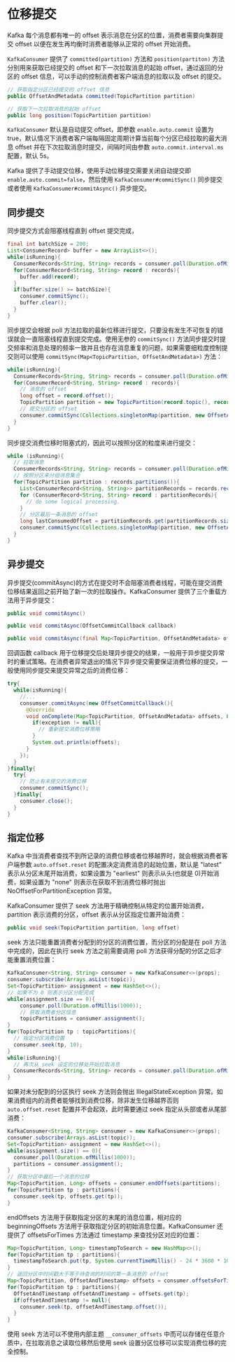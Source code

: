 # 位移提交
Kafka 每个消息都有唯一的 offset 表示消息在分区的位置，消费者需要向集群提交 offset 以便在发生再均衡时消费者能够从正常的 offset 开始消费。

`KafkaConsumer` 提供了 `committed(partition)` 方法和 `position(partiton)` 方法分别用来获取已经提交的 offset 和下一次拉取消息的起始 offset，通过返回的分区的 offset 信息，可以手动的控制消费者客户端消息的拉取以及 offset 的提交。
```java
// 获取指定分区已经提交的 offset 信息
public OffsetAndMetadata committed(TopicPartition partition)

// 获取下一次拉取消息的起始 offset
public long position(TopicPartition partition)
```
`KafkaConsumer` 默认是自动提交 offset，即参数 `enable.auto.commit` 设置为 true，默认情况下消费者客户端每隔固定周期计算当前每个分区已经拉取的最大消息 offset 并在下次拉取消息时提交，间隔时间由参数 `auto.commit.interval.ms` 配置，默认 5s。

Kafka 提供了手动提交位移，使用手动位移提交需要关闭自动提交即 `enable.auto.commit=false`，然后使用 `KafkaConsumer#commitSync()` 同步提交或者使用 `KafkaConsumer#commitAsync()` 异步提交。

## 同步提交
同步提交方式会阻塞线程直到 offset 提交完成，
```java
final int batchSize = 200;
List<ConsumerRecord> buffer = new ArrayList<>();
while(isRunning){
  ConsumerRecords<String, String> records = consumer.poll(Duration.ofMillis(1000));
  for(ConsumerRecord<String, String> record : records){
    buffer.add(record);
  }
  if(buffer.size() >= batchSize){
    consumer.commitSync();
    buffer.clear();
  }
}
```
同步提交会根据 poll 方法拉取的最新位移进行提交，只要没有发生不可恢复的错误就会一直阻塞线程直到提交完成。使用无参的 ```commitSync()``` 方法同步提交时提交频率和消息处理的频率一致并且也存在消息重复的问题，如果需要细粒度控制提交则可以使用 ```commitSync(Map<TopicPartition, OffsetAndMetadata>)``` 方法：
```java
while(isRunning){
  ConsumerRecords<String, String> records = consumer.poll(Duration.ofMillis(1000));
  for(ConsumerRecord<String, String> record : records){
    // 消息的 offset
    long offset = record.offset();
    TopicPartition partition = new TopicPartition(record.topic(), record.partition());
    // 提交分区的 offset
    consumer.commitSync(Collections.singletonMap(partition, new OffsetAndMetadata(offset + 1)))
  }
}
```
同步提交消费位移时阻塞式的，因此可以按照分区的粒度来进行提交：
```java
while (isRunning){
  // 拉取消息
  ConsumerRecords<String, String> records = consumer.poll(Duration.ofMillis(1000));
  // 按照分区来分组消息集合
  for(TopicPartition partition : records.partitions()){
    List<ConsumerRecord<String, String>> partitionRecords = records.records(partition);
    for (ConsumerRecord<String, String> record : partitionRecords){
      // do some logical processing.
    }
    // 分区最后一条消息的 offset
    long lastConsumedOffset = partitionRecords.get(partitionRecords.size() - 1).offset();
    consumer.commitSync(Collections.singletonMap(partition, new OffsetAndMetadata(lastConsumedOffset + 1)));
  }
}
```
## 异步提交
异步提交(commitAsync)的方式在提交时不会阻塞消费者线程，可能在提交消费位移结果返回之前开始了新一次的拉取操作。KafkaConsumer 提供了三个重载方法用于异步提交：
```java
public void commitAsync()

public void commitAsync(OffsetCommitCallback callback)

public void commitAsync(final Map<TopicPartition, OffsetAndMetadata> offsets, OffsetCommitCallback callback)
```
回调函数 callback 用于位移提交后处理异步提交的结果，一般用于异步提交异常时的重试策略。在消费者异常退出的情况下异步提交需要保证消费位移的提交，一般使用同步提交来提交异常之后的消费位移：
```java
try{
  while(isRunning){
    //...
    consumser.commitAsync(new OffsetCommitCallback(){
      @Override
      void onComplete(Map<TopicPartition, OffsetAndMetadata> offsets, Exception exception){
        if(exception != null){
          // 重新提交消费位移策略
        }
        System.out.println(offsets);
      } 
    });
  }
}finally{
  try{
    // 防止有未提交的消费位移
    consumer.commitSync();
  }finally{
    consumer.close();
  }
}
```
## 指定位移

Kafka 中当消费者查找不到所记录的消费位移或者位移越界时，就会根据消费者客户端参数 ```auto.offset.reset``` 的配置决定消费消息的起始位置，默认是 "latest" 表示从分区末尾开始消费，如果设置为 "earliest" 则表示从头(也就是 0)开始消费，如果设置为 "none" 则表示在获取不到消费位移时抛出 NoOffsetForPartitionException 异常。

KafkaConsumer 提供了 seek 方法用于精确控制从特定的位置开始消费，partition 表示消费的分区，offset 表示从分区指定位置开始消费：
```java
public void seek(TopicPartition partition, long offset)
```
seek 方法只能重置消费者分配到的分区的消费位置，而分区的分配是在 poll 方法中完成的，因此在执行 seek 方法之前需要调用 poll 方法获得分配的分区之后才能重置消费位置：
```java
KafkaConsumer<String, String> consumer = new KafkaConsumer<>(props);
consumer.subscribe(Arrays.asList(topic));
Set<TopicPartition> assignment = new HashSet<>();
// 如果不为 0 则表示分区分配完成
while(assignment.size == 0){
    consumer.poll(Duration.ofMillis(1000));
    // 获取消费者分区信息
    topicPartitions = consumer.assignment();
}
for(TopicPartition tp : topicPartitions){
  // 指定分区消费位置
  consumer.seek(tp, 10);
}
while(isRunning){
  // 再次从 seek 设定的位移处开始拉取消息
  ConsumerRecords<String, String> records = consumer.poll(Duration.ofMillis(1000));
}
```
如果对未分配到的分区执行 seek 方法则会抛出 IllegalStateException 异常。如果消费组内的消费者能够找到消费位移，除非发生位移越界否则 ```auto.offset.reset``` 配置并不会起效，此时需要通过 seek 指定从头部或者从尾部消费：
```java
KafkaConsumer<String, String> consumer = new KafkaConsumer<>(props);
consumer.subscribe(Arrays.asList(topic));
Set<TopicPartition> assignment = new HashSet<>();
while(assignment.size() == 0){
  consumer.poll(Duration.ofMillis(1000));
  partitions = consumer.assignment();
}
// 获取分区中最后一个消息的位移
Map<TopicPartition, Long> offsets = consumer.endOffsets(partitions);
for(TopicPartition tp : partitions){
  consumer.seek(tp, offsets.get(tp));
}
```
endOffsets 方法用于获取指定分区的末尾的消息位置，相对应的 beginningOffsets 方法用于获取指定分区的初始消息位置。KafkaConsumer 还提供了 offsetsForTimes 方法通过 timestamp 来查找分区对应的位置：
```java
Map<TopicPartition, Long> timestampToSearch = new HashMap<>();
for(TopicPartition tp : partitions){
  timestampToSearch.put(tp, System.currentTimeMillis() - 24 * 3600 * 1000);
}
// 返回分区中时间戳大于等于待查询的时间的第一条消息的 offset
Map<TopicPartition, OffsetAndTimestamp> offsets = consumer.offsetsForTimes(timestampToSearch);
for(TopicPartition tp : partitions){
  OffsetAndTimestamp offsetAndTimestamp = offsets.get(tp);
  if(offsetAndTimestamp != null){
    consumer.seek(tp, offsetAndTimestamp.offset());
  }
}
```
使用 seek 方法可以不使用内部主题 ```__consumer_offsets``` 中而可以存储在任意介质中，在拉取消息之读取位移然后使用 seek 设置分区位移可以实现消费位移的完全控制。




